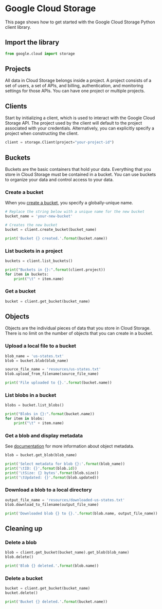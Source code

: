 
# Google Cloud Storage

This page shows how to get started with the Google Cloud Storage Python client library.

## Import the library


```python
from google.cloud import storage
```

## Projects

All data in Cloud Storage belongs inside a project. A project consists of a
set of users, a set of APIs, and billing, authentication, and monitoring
settings for those APIs. You can have one project or multiple projects.

## Clients
Start by initializing a client, which is used to interact with the Google Cloud Storage API. The project used by the client will default to the project associated with your credentials. Alternatively, you can explicitly specify a project when constructing the client.


```python
client = storage.Client(project="your-project-id")
```

## Buckets

Buckets are the basic containers that hold your data. Everything that you
store in Cloud Storage must be contained in a bucket. You can use buckets to
organize your data and control access to your data.

### Create a bucket

When you [create a bucket](https://cloud.google.com/storage/docs/creating-buckets),
you specify a globally-unique name.


```python
# Replace the string below with a unique name for the new bucket
bucket_name = 'your-new-bucket'

# Creates the new bucket
bucket = client.create_bucket(bucket_name)

print('Bucket {} created.'.format(bucket.name))
```

### List buckets in a project


```python
buckets = client.list_buckets()

print("Buckets in {}:".format(client.project))
for item in buckets:
    print("\t" + item.name)
```

### Get a bucket


```python
bucket = client.get_bucket(bucket_name)
```

## Objects

Objects are the individual pieces of data that you store in Cloud Storage.
There is no limit on the number of objects that you can create in a bucket.

### Upload a local file to a bucket


```python
blob_name = 'us-states.txt'
blob = bucket.blob(blob_name)

source_file_name = 'resources/us-states.txt'
blob.upload_from_filename(source_file_name)

print('File uploaded to {}.'.format(bucket.name))
```

### List blobs in a bucket


```python
blobs = bucket.list_blobs()

print("Blobs in {}:".format(bucket.name))
for item in blobs:
    print("\t" + item.name)
```

### Get a blob and display metadata
See [documentation](https://cloud.google.com/storage/docs/viewing-editing-metadata) for more information about object metadata.


```python
blob = bucket.get_blob(blob_name)

print('Select metadata for blob {}:'.format(blob_name))
print('\tID: {}'.format(blob.id))
print('\tSize: {} bytes'.format(blob.size))
print('\tUpdated: {}'.format(blob.updated))
```

### Download a blob to a local directory


```python
output_file_name = 'resources/downloaded-us-states.txt'
blob.download_to_filename(output_file_name)

print('Downloaded blob {} to {}.'.format(blob.name, output_file_name))
```

## Cleaning up

### Delete a blob


```python
blob = client.get_bucket(bucket_name).get_blob(blob_name)
blob.delete()

print('Blob {} deleted.'.format(blob.name))
```

### Delete a bucket


```python
bucket = client.get_bucket(bucket_name)
bucket.delete()

print('Bucket {} deleted.'.format(bucket.name))
```
